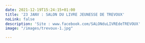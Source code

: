 ```yaml
---
date: 2021-12-19T15:24:15+01:00
title: '23 JANV : SALON DU LIVRE JEUNESSE DE TREVOUX'
noLink: false
description: 'Site : www.facebook.com/SALONduLIVREdeTREVOUX'
image: "/images/trevoux-1.jpg"

---
```

